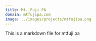 ```yaml
---
title: Mt. Fuji PA
domain: mtfujipa.com
image: ../images/projects/mtfujipa.png
---
```


This is a markdown file for mtfuji pa